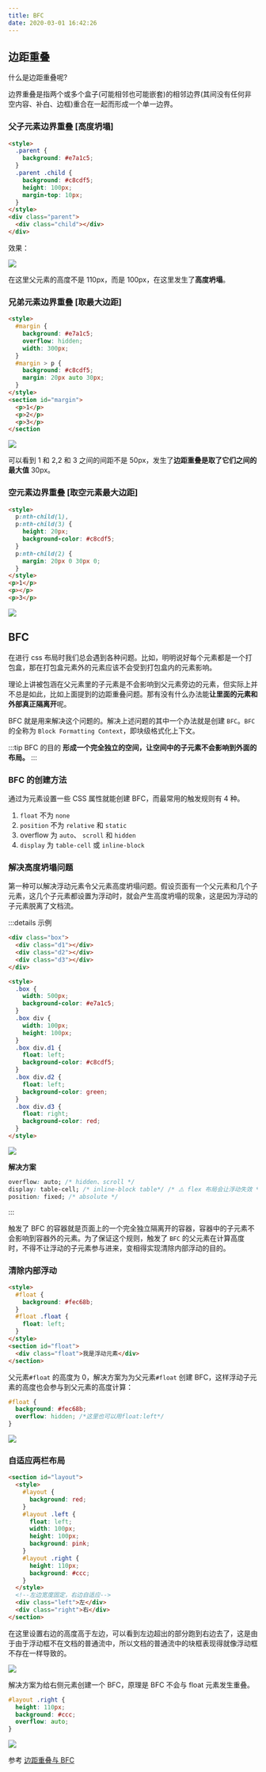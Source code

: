 ```yaml
---
title: BFC
date: 2020-03-01 16:42:26
---
```


## 边距重叠

什么是边距重叠呢?

边界重叠是指两个或多个盒子(可能相邻也可能嵌套)的相邻边界(其间没有任何非空内容、补白、边框)重合在一起而形成一个单一边界。

### 父子元素边界重叠 [高度坍塌]

```html {8}
<style>
  .parent {
    background: #e7a1c5;
  }
  .parent .child {
    background: #c8cdf5;
    height: 100px;
    margin-top: 10px;
  }
</style>
<div class="parent">
  <div class="child"></div>
</div>
```

效果：

![](https://gitee.com/alvin0216/cdn/raw/master/img/css/bfc/bfc1.png)

在这里父元素的高度不是 110px，而是 100px，在这里发生了**高度坍塌**。

### 兄弟元素边界重叠 [取最大边距]

```html
<style>
  #margin {
    background: #e7a1c5;
    overflow: hidden;
    width: 300px;
  }
  #margin > p {
    background: #c8cdf5;
    margin: 20px auto 30px;
  }
</style>
<section id="margin">
  <p>1</p>
  <p>2</p>
  <p>3</p>
</section
```

![](https://gitee.com/alvin0216/cdn/raw/master/img/css/bfc/bfc2.png)

可以看到 1 和 2,2 和 3 之间的间距不是 50px，发生了**边距重叠是取了它们之间的最大值** 30px。

### 空元素边界重叠 [取空元素最大边距]

```html {8}
<style>
  p:nth-child(1),
  p:nth-child(3) {
    height: 20px;
    background-color: #c8cdf5;
  }
  p:nth-child(2) {
    margin: 20px 0 30px 0;
  }
</style>
<p>1</p>
<p></p>
<p>3</p>
```

![](https://gitee.com/alvin0216/cdn/raw/master/img/css/bfc/bfc3.png)

## BFC

在进行 css 布局时我们总会遇到各种问题。比如，明明说好每个元素都是一个打包盒，那在打包盒元素外的元素应该不会受到打包盒内的元素影响。

理论上讲被包涵在父元素里的子元素是不会影响到父元素旁边的元素，但实际上并不总是如此，比如上面提到的边距重叠问题。那有没有什么办法能**让里面的元素和外部真正隔离开**呢。

BFC 就是用来解决这个问题的。解决上述问题的其中一个办法就是创建 `BFC`。`BFC` 的全称为 `Block Formatting Context`，即块级格式化上下文。

:::tip BFC 的目的
**形成一个完全独立的空间，让空间中的子元素不会影响到外面的布局。**
:::

### BFC 的创建方法

通过为元素设置一些 CSS 属性就能创建 BFC，而最常用的触发规则有 4 种。

1. `float` 不为 `none`
2. `position` 不为 `relative` 和 `static`
3. overflow 为 `auto`、 `scroll` 和 `hidden`
4. `display` 为 `table-cell` 或 `inline-block`

### 解决高度坍塌问题

第一种可以解决浮动元素令父元素高度坍塌问题。假设页面有一个父元素和几个子元素，这几个子元素都设置为浮动时，就会产生高度坍塌的现象，这是因为浮动的子元素脱离了文档流。

:::details 示例

```html
<div class="box">
  <div class="d1"></div>
  <div class="d2"></div>
  <div class="d3"></div>
</div>

<style>
  .box {
    width: 500px;
    background-color: #e7a1c5;
  }
  .box div {
    width: 100px;
    height: 100px;
  }
  .box div.d1 {
    float: left;
    background-color: #c8cdf5;
  }
  .box div.d2 {
    float: left;
    background-color: green;
  }
  .box div.d3 {
    float: right;
    background-color: red;
  }
</style>
```

![](https://gitee.com/alvin0216/cdn/raw/master/img/css/bfc/float2.png)

**解决方案**

```css
overflow: auto; /* hidden、scroll */
display: table-cell; /* inline-block table*/ /* ⚠️ flex 布局会让浮动失效 */
position: fixed; /* absolute */
```

:::

触发了 BFC 的容器就是页面上的一个完全独立隔离开的容器，容器中的子元素不会影响到容器外的元素。为了保证这个规则，触发了 `BFC` 的父元素在计算高度时，不得不让浮动的子元素参与进来，变相得实现清除内部浮动的目的。

### 清除内部浮动

```html
<style>
  #float {
    background: #fec68b;
  }
  #float .float {
    float: left;
  }
</style>
<section id="float">
  <div class="float">我是浮动元素</div>
</section>
```

父元素`#float` 的高度为 0，解决方案为为父元素`#float` 创建 BFC，这样浮动子元素的高度也会参与到父元素的高度计算：

```css
#float {
  background: #fec68b;
  overflow: hidden; /*这里也可以用float:left*/
}
```

![](https://user-gold-cdn.xitu.io/2019/3/11/1696b9ae93ffa9fd?w=568&h=32&f=png&s=1710)

### 自适应两栏布局

```html
<section id="layout">
  <style>
    #layout {
      background: red;
    }
    #layout .left {
      float: left;
      width: 100px;
      height: 100px;
      background: pink;
    }
    #layout .right {
      height: 110px;
      background: #ccc;
    }
  </style>
  <!--左边宽度固定，右边自适应-->
  <div class="left">左</div>
  <div class="right">右</div>
</section>
```

在这里设置右边的高度高于左边，可以看到左边超出的部分跑到右边去了，这是由于由于浮动框不在文档的普通流中，所以文档的普通流中的块框表现得就像浮动框不存在一样导致的。

![](https://user-gold-cdn.xitu.io/2019/3/11/1696b9aea81c65df?w=578&h=119&f=png&s=1211)

解决方案为给右侧元素创建一个 BFC，原理是 BFC 不会与 float 元素发生重叠。

```css
#layout .right {
  height: 110px;
  background: #ccc;
  overflow: auto;
}
```

![](https://user-gold-cdn.xitu.io/2019/3/11/1696b9ae95507f27?w=581&h=119&f=png&s=1197)

参考 [边距重叠与 BFC](https://segmentfault.com/a/1190000012265930)
